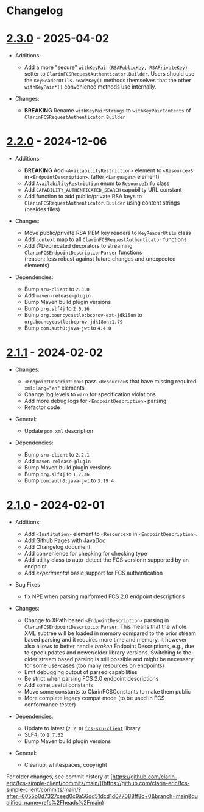 # Changelog

# [2.3.0](https://github.com/clarin-eric/fcs-simple-client/releases/tag/FCSSimpleClient-2.3.0) - 2025-04-02

- Additions:
  - Add a more "secure" `withKeyPair(RSAPublicKey, RSAPrivateKey)` setter to `ClarinFCSRequestAuthenticator.Builder`. Users should use the `KeyReaderUtils.read*Key()` methods themselves that the other `withKeyPair*()` convenience methods use internally.

- Changes:
  - **BREAKING** Rename `withKeyPairStrings` to `withKeyPairContents` of `ClarinFCSRequestAuthenticator.Builder`

# [2.2.0](https://github.com/clarin-eric/fcs-simple-client/releases/tag/FCSSimpleClient-2.2.0) - 2024-12-06

- Additions:
  - **BREAKING** Add `<AvailabilityRestriction>` element to `<Resource>`s in `<EndpointDescription>`. (after `<Languages>` element)
  - Add `AvailabilityRestriction` enum to `ResourceInfo` class
  - Add `CAPABILITY_AUTHENTICATED_SEARCH` capability URL constant
  - Add function to add public/private RSA keys to `ClarinFCSRequestAuthenticator.Builder` using content strings (besides files)

- Changes:
  - Move public/private RSA PEM key readers to `KeyReaderUtils` class
  - Add `context` map to all `ClarinFCSRequestAuthenticator` functions
  - Add @Deprecated decorators to streaming `ClarinFCSEndpointDescriptionParser` functions  
    (reason: less robust against future changes and unexpected elements)

- Dependencies:
  - Bump `sru-client` to `2.3.0`
  - Add `maven-release-plugin`
  - Bump Maven build plugin versions
  - Bump `org.slf4j` to `2.0.16`
  - Bump `org.bouncycastle:bcprov-ext-jdk15on` to `org.bouncycastle:bcprov-jdk18on:1.79`
  - Bump `com.auth0:java-jwt` to `4.4.0`

# [2.1.1](https://github.com/clarin-eric/fcs-simple-client/releases/tag/FCSSimpleClient-2.1.1) - 2024-02-02

- Changes:
  - `<EndpointDescription>`: pass `<Resource>`s that have missing required `xml:lang="en"` elements
  - Change log levels to `warn` for specification violations
  - Add more debug logs for `<EndpointDescription>` parsing
  - Refactor code

- General:
  - Update `pom.xml` description

- Dependencies:
  - Bump `sru-client` to `2.2.1`
  - Add `maven-release-plugin`
  - Bump Maven build plugin versions
  - Bump `org.slf4j` to `1.7.36`
  - Bump `com.auth0:java-jwt` to `3.19.4`

# [2.1.0](https://github.com/clarin-eric/fcs-simple-client/releases/tag/FCSSimpleClient-2.1.0) - 2024-02-01

- Additions:
  - Add `<Institution>` element to `<Resource>`s in `<EndpointDescription>`.
  - Add [Github Pages](https://clarin-eric.github.io/fcs-simple-client/) with [JavaDoc](https://clarin-eric.github.io/fcs-simple-client/project-reports.html)
  - Add Changelog document
  
  * Add convenience for checking for checking type
  * Add utility class to auto-detect the FCS versionn supported by an endpoint
  * Add _experimental_ basic support for FCS authentication

- Bug Fixes
  - fix NPE when parsing malformed FCS 2.0 endpoint descriptions

- Changes:
  * Change to XPath based `<EndpointDescription>` parsing in `ClarinFCSEndpointDescriptionParser`.
    This means that the whole XML subtree will be loaded in memory compared to the prior stream based parsing and it requires more time and memory.
    It however also allows to better handle _broken_ Endpoint Descriptions, e.g., due to spec updates and newer/older library versions.
    Switching to the older stream based parsing is still possible and might be necessary for some use-cases (too many resources on endpoints)

  - Emit debugging output of parsed capabilities
  - Be strict when parsing FCS 2.0 endpoint descriptions
  - Add some useful constants
  - Move some constants to ClarinFCSConstants to make them public
  - More complete legacy compat mode (to be used in FCS conformance tester)

- Dependencies:
  - Update to latest (`2.2.0`) [`fcs-sru-client`](https://github.com/clarin-eric/fcs-sru-client) library
  - SLF4j to `1.7.32`
  - Bump Maven build plugin versions

- General:
  - Cleanup, whitespaces, copyright

For older changes, see commit history at [https://github.com/clarin-eric/fcs-simple-client/commits/main/](https://github.com/clarin-eric/fcs-simple-client/commits/main/?after=6055b0d7327ceed0c9a56dd51dcd1d077088ff8c+0&branch=main&qualified_name=refs%2Fheads%2Fmain)